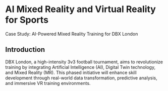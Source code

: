 # AI Mixed Reality and Virtual Reality for Sports

Case Study: AI-Powered Mixed Reality Training for DBX London

## Introduction
DBX London, a high-intensity 3v3 football tournament, aims to revolutionize training by integrating Artificial Intelligence (AI), Digital Twin technology, and Mixed Reality (MR). This phased initiative will enhance skill development through real-world data transformation, predictive analysis, and immersive VR training environments.
